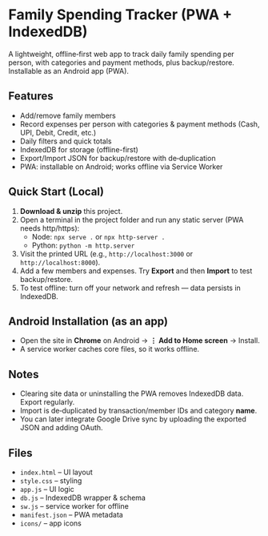 # Family Spending Tracker (PWA + IndexedDB)

A lightweight, offline‑first web app to track daily family spending per person, with categories and payment methods, plus backup/restore. Installable as an Android app (PWA).

## Features
- Add/remove family members
- Record expenses per person with categories & payment methods (Cash, UPI, Debit, Credit, etc.)
- Daily filters and quick totals
- IndexedDB for storage (offline-first)
- Export/Import JSON for backup/restore with de‑duplication
- PWA: installable on Android; works offline via Service Worker

## Quick Start (Local)
1. **Download & unzip** this project.
2. Open a terminal in the project folder and run any static server (PWA needs http/https):
   - Node: `npx serve .` or `npx http-server .`
   - Python: `python -m http.server`
3. Visit the printed URL (e.g., `http://localhost:3000` or `http://localhost:8000`).  
4. Add a few members and expenses. Try **Export** and then **Import** to test backup/restore.
5. To test offline: turn off your network and refresh — data persists in IndexedDB.

## Android Installation (as an app)
- Open the site in **Chrome** on Android → **⋮ Add to Home screen** → Install.
- A service worker caches core files, so it works offline.

## Notes
- Clearing site data or uninstalling the PWA removes IndexedDB data. Export regularly.
- Import is de‑duplicated by transaction/member IDs and category **name**.
- You can later integrate Google Drive sync by uploading the exported JSON and adding OAuth.

## Files
- `index.html` – UI layout
- `style.css` – styling
- `app.js` – UI logic
- `db.js` – IndexedDB wrapper & schema
- `sw.js` – service worker for offline
- `manifest.json` – PWA metadata
- `icons/` – app icons
